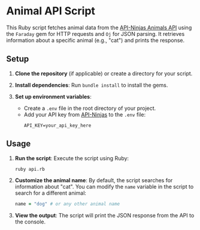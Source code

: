 # Animal API Script

This Ruby script fetches animal data from the [API-Ninjas Animals API](https://api-ninjas.com/api/animals) using the `Faraday` gem for HTTP requests and `Oj` for JSON parsing. It retrieves information about a specific animal (e.g., "cat") and prints the response.

## Setup

1. **Clone the repository** (if applicable) or create a directory for your script.

2. **Install dependencies**: Run `bundle install` to install the gems.

3. **Set up environment variables**:
   - Create a `.env` file in the root directory of your project.
   - Add your API key from [API-Ninjas](https://api-ninjas.com/) to the `.env` file:
     ```plaintext
     API_KEY=your_api_key_here
     ```

## Usage

1. **Run the script**: Execute the script using Ruby:
     ```bash
     ruby api.rb
     ```

2. **Customize the animal name**: By default, the script searches for information about "cat". You can modify the `name` variable in the script to search for a different animal:
     ```ruby
     name = "dog" # or any other animal name
     ```

3. **View the output**: The script will print the JSON response from the API to the console.

